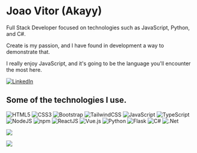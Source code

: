 # Joao Vitor (Akayy)

Full Stack Developer focused on technologies such as JavaScript, Python, and C#.

Create is my passion, and I have found in development a way to demonstrate that.

I really enjoy JavaScript, and it's going to be the language you'll encounter the most here.

[![LinkedIn](https://img.shields.io/badge/LinkedIn-%230077B5.svg?logo=linkedin&logoColor=white)](https://www.linkedin.com/in/joaovitorotoni/)





## Some of the technologies I use.
  
![HTML5](https://img.shields.io/badge/html5-%23E34F26.svg?style=for-the-badge&logo=html5&logoColor=white)
![CSS3](https://img.shields.io/badge/css3-%231572B6.svg?style=for-the-badge&logo=css3&logoColor=white)
![Bootstrap](https://img.shields.io/badge/bootstrap-%23563D7C.svg?style=for-the-badge&logo=bootstrap&logoColor=white)
![TailwindCSS](https://img.shields.io/badge/tailwindcss-%2338B2AC.svg?style=for-the-badge&logo=tailwind-css&logoColor=white)
![JavaScript](https://img.shields.io/badge/javascript-%23323330.svg?style=for-the-badge&logo=javascript&logoColor=%23F7DF1E)
![TypeScript](https://img.shields.io/badge/typescript-%23323330.svg?style=for-the-badge&logo=typescript&logoColor=FFFFFF&color=2F74C0)
![NodeJS](https://img.shields.io/badge/node.js-6DA55F?style=for-the-badge&logo=node.js&logoColor=white)
![npm](https://img.shields.io/badge/npm-6DA55F?style=for-the-badge&logo=npm&logoColor=white&color=000)
![ReactJS](https://img.shields.io/badge/react-C.svg?style=for-the-badge&logo=react&color=282C34)
![Vue.js](https://img.shields.io/badge/vuejs-%2335495e.svg?style=for-the-badge&logo=vuedotjs&logoColor=%234FC08D)
![Python](https://img.shields.io/badge/python-%23323330.svg?style=for-the-badge&logo=python&logoColor=FFDB4F&color=1F4361) 
![Flask](https://img.shields.io/badge/flask-%23000.svg?style=for-the-badge&logo=flask&logoColor=white)
![C#](https://img.shields.io/badge/c%23-%23239120.svg?style=for-the-badge&logo=c-sharp&logoColor=white)
![.Net](https://img.shields.io/badge/.NET-5C2D91?style=for-the-badge&logo=.net&logoColor=white) 

![](https://github-readme-stats.vercel.app/api/top-langs/?username=Akayy0&theme=tokyonight&hide_border=false&include_all_commits=true&count_private=true&layout=compact)




[![](https://visitcount.itsvg.in/api?id=Akayy0&icon=2&color=8)](https://visitcount.itsvg.in)





